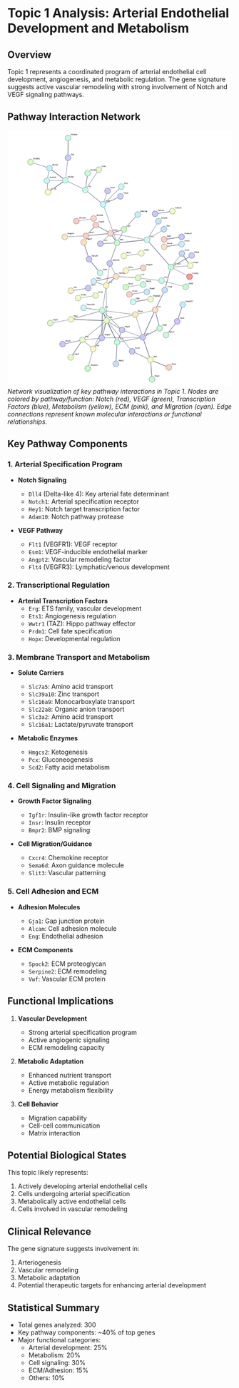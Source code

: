 # Topic 1 Analysis: Arterial Endothelial Development and Metabolism

## Overview
Topic 1 represents a coordinated program of arterial endothelial cell development, angiogenesis, and metabolic regulation. The gene signature suggests active vascular remodeling with strong involvement of Notch and VEGF signaling pathways.

## Pathway Interaction Network
![Topic 1 Network](topic1_network.png)
*Network visualization of key pathway interactions in Topic 1. Nodes are colored by pathway/function: Notch (red), VEGF (green), Transcription Factors (blue), Metabolism (yellow), ECM (pink), and Migration (cyan). Edge connections represent known molecular interactions or functional relationships.*

## Key Pathway Components

### 1. Arterial Specification Program
- **Notch Signaling**
  - `Dll4` (Delta-like 4): Key arterial fate determinant
  - `Notch1`: Arterial specification receptor
  - `Hey1`: Notch target transcription factor
  - `Adam10`: Notch pathway protease

- **VEGF Pathway**
  - `Flt1` (VEGFR1): VEGF receptor
  - `Esm1`: VEGF-inducible endothelial marker
  - `Angpt2`: Vascular remodeling factor
  - `Flt4` (VEGFR3): Lymphatic/venous development

### 2. Transcriptional Regulation
- **Arterial Transcription Factors**
  - `Erg`: ETS family, vascular development
  - `Ets1`: Angiogenesis regulation
  - `Wwtr1` (TAZ): Hippo pathway effector
  - `Prdm1`: Cell fate specification
  - `Hopx`: Developmental regulation

### 3. Membrane Transport and Metabolism
- **Solute Carriers**
  - `Slc7a5`: Amino acid transport
  - `Slc39a10`: Zinc transport
  - `Slc16a9`: Monocarboxylate transport
  - `Slc22a8`: Organic anion transport
  - `Slc3a2`: Amino acid transport
  - `Slc16a1`: Lactate/pyruvate transport

- **Metabolic Enzymes**
  - `Hmgcs2`: Ketogenesis
  - `Pcx`: Gluconeogenesis
  - `Scd2`: Fatty acid metabolism

### 4. Cell Signaling and Migration
- **Growth Factor Signaling**
  - `Igf1r`: Insulin-like growth factor receptor
  - `Insr`: Insulin receptor
  - `Bmpr2`: BMP signaling

- **Cell Migration/Guidance**
  - `Cxcr4`: Chemokine receptor
  - `Sema6d`: Axon guidance molecule
  - `Slit3`: Vascular patterning

### 5. Cell Adhesion and ECM
- **Adhesion Molecules**
  - `Gja1`: Gap junction protein
  - `Alcam`: Cell adhesion molecule
  - `Eng`: Endothelial adhesion

- **ECM Components**
  - `Spock2`: ECM proteoglycan
  - `Serpine2`: ECM remodeling
  - `Vwf`: Vascular ECM protein

## Functional Implications

1. **Vascular Development**
   - Strong arterial specification program
   - Active angiogenic signaling
   - ECM remodeling capacity

2. **Metabolic Adaptation**
   - Enhanced nutrient transport
   - Active metabolic regulation
   - Energy metabolism flexibility

3. **Cell Behavior**
   - Migration capability
   - Cell-cell communication
   - Matrix interaction

## Potential Biological States
This topic likely represents:
1. Actively developing arterial endothelial cells
2. Cells undergoing arterial specification
3. Metabolically active endothelial cells
4. Cells involved in vascular remodeling

## Clinical Relevance
The gene signature suggests involvement in:
1. Arteriogenesis
2. Vascular remodeling
3. Metabolic adaptation
4. Potential therapeutic targets for enhancing arterial development

## Statistical Summary
- Total genes analyzed: 300
- Key pathway components: ~40% of top genes
- Major functional categories:
  - Arterial development: 25%
  - Metabolism: 20%
  - Cell signaling: 30%
  - ECM/Adhesion: 15%
  - Others: 10% 
